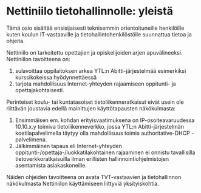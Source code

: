 # Nettiniilo tietohallinnolle: yleistä

Tämä osio sisältää ensisijaisesti teknisemmin orientoituneille henkilöille kuten koulun IT-vastaaville ja tietohallintohenkilöstölle suunnattua tietoa ja ohjeita.

Nettiniilo on tarkoitettu opettajien ja opiskelijoiden arjen apuvälineeksi. Nettiniilon tavoitteena on:

1. sulavoittaa oppilaitoksen arkea YTL:n Abitti-järjestelmää esimerkiksi kurssikokeissa hyödynnettäessä
2. tarjota mahdollisuus Internet-yhteyden rajaamiseen oppitunti- ja opettajakohtaisesti.

Perinteiset koulu- tai kuntatasoiset tietoliikenneratkaisut eivät usein ole riittävän joustavia edellä mainittujen käyttötapausten näkökulmasta:

1. Ensimmäisen em. kohdan erityisvaatimuksena on IP-osoiteavaruudessa 10.10.x.y toimiva tietoliikenneverkko, jossa YTL:n Abitti-järjestelmän koetilapalvelimella täytyy olla mahdollisuus toimia authoritative-DHCP -palvelimena.
2. Jälkimmäinen tapaus eli Internet-yhteyden oppitunti-/opettaja-/luokkatilakohtainen rajaaminen ei onnistu tavallisilla tietoverkkoratkaisuilla ilman erillisten hallinnointiohjelmistojen asentamista asiakaskoneille.

Näiden ohjeiden tavoitteena on avata TVT-vastaavien ja tietohallinnon näkökulmasta Nettiniilon käyttämiseen liittyviä yksityiskohtia.